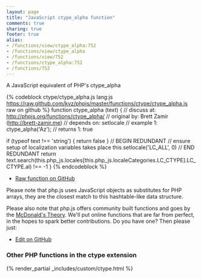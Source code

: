 ```yaml
---
layout: page
title: "JavaScript ctype_alpha function"
comments: true
sharing: true
footer: true
alias:
- /functions/view/ctype_alpha:752
- /functions/view/ctype_alpha
- /functions/view/752
- /functions/ctype_alpha:752
- /functions/752
---
```

<!-- Generated by Rakefile:build -->
A JavaScript equivalent of PHP's ctype_alpha

{% codeblock ctype/ctype_alpha.js lang:js https://raw.github.com/kvz/phpjs/master/functions/ctype/ctype_alpha.js raw on github %}
function ctype_alpha (text) {
  //  discuss at: http://phpjs.org/functions/ctype_alpha/
  // original by: Brett Zamir (http://brett-zamir.me)
  //  depends on: setlocale
  //   example 1: ctype_alpha('Az');
  //   returns 1: true

  if (typeof text !== 'string') {
    return false
  }
  // BEGIN REDUNDANT
  // ensure setup of localization variables takes place
  this.setlocale('LC_ALL', 0)
  // END REDUNDANT
  return text.search(this.php_js.locales[this.php_js.localeCategories.LC_CTYPE].LC_CTYPE.al) !== -1
}
{% endcodeblock %}

 - [Raw function on GitHub](https://github.com/kvz/phpjs/blob/master/functions/ctype/ctype_alpha.js)

Please note that php.js uses JavaScript objects as substitutes for PHP arrays, they are 
the closest match to this hashtable-like data structure. 

Please also note that php.js offers community built functions and goes by the 
[McDonald's Theory](https://medium.com/what-i-learned-building/9216e1c9da7d). We'll put online 
functions that are far from perfect, in the hopes to spark better contributions. 
Do you have one? Then please just: 

 - [Edit on GitHub](https://github.com/kvz/phpjs/edit/master/functions/ctype/ctype_alpha.js)


### Other PHP functions in the ctype extension
{% render_partial _includes/custom/ctype.html %}
